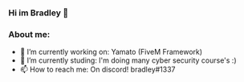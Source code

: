 ### Hi im Bradley 👋


### **About me:**

- 🔭 I’m currently working on: Yamato (FiveM Framework) 
- 🌱 I’m currently studing: I'm doing many cyber security course's :) 
- 📫 How to reach me: On discord! bradley#1337


